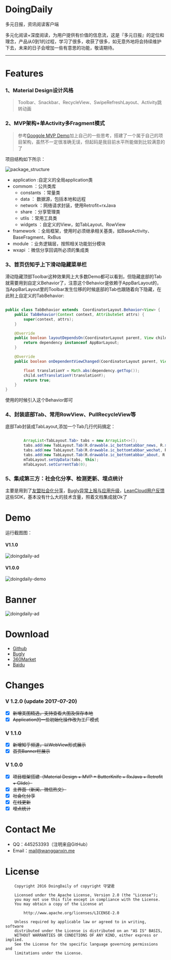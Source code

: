 # DoingDaily
多元日报，资讯阅读客户端

多元化阅读+深度阅读，为用户提供有价值的信息流，这是『多元日报』的定位和理念，产品从0到1的过程，学习了很多，收获了很多，如无意外地将会持续维护下去，未来的日子会增加一些有意思的功能，敬请期待。

---

# Features
### 1、Material Design设计风格

>Toolbar、Snackbar、RecycleView、SwipeRefreshLayout、Activity跳转动画

### 2、MVP架构+单Activity多Fragment模式

>参考[Googole MVP Demo](https://github.com/googlesamples/android-architecture)加上自己的一些思考，搭建了一个属于自己的项目架构，虽然不一定很准确无误，但起码是我目前水平所能做到比较满意的了

项目结构如下所示：

![package_structure](/banner/package_structure.png)

- application :自定义的全局application类
- commom ：公共类库
	- constants ：常量类
	- data ： 数据源，包括本地和远程
	- network ：网络请求封装，使用Retrofit+rxJava
	- share ：分享管理类
	- utlis ：常用工具类
	- widgets ：自定义的View，如TabLayout、RowView
- framework ：全局框架，使用时必须继承相关基类，如BaseActivity、BaseFragment、RxBus
- module ：业务逻辑层，按照相关功能划分模块
- wxapi ：微信分享回调所必须的集成类

### 3、首页仿知乎上下滑动隐藏菜单栏

滑动隐藏顶部Toolbar这种效果网上大多数Demo都可以看到，但隐藏底部的Tab就需要用到自定义Behavior了，注意这个Behavior是依赖于AppBarLayout的，当AppBarLayout里的Toolbar发生位移的时候底部的Tab也跟随着向下隐藏，在此附上自定义的TabBehavior:

```Java

public class TabBehavior extends  CoordinatorLayout.Behavior<View> {
    public TabBehavior(Context context, AttributeSet attrs) {
        super(context, attrs);
    }

    @Override
    public boolean layoutDependsOn(CoordinatorLayout parent, View child, View dependency) {
        return dependency instanceof AppBarLayout;
    }

    @Override
    public boolean onDependentViewChanged(CoordinatorLayout parent, View child, View dependency) {

        float translationY = Math.abs(dependency.getTop());
        child.setTranslationY(translationY);
        return true;
    }
}

```

使用的时候引入这个Behavior即可

### 4、封装底部Tab、常用RowView、PullRecycleView等

底部Tab封装成TabLayout,添加一个Tab几行代码搞定：

```Java

        ArrayList<TabLayout.Tab> tabs = new ArrayList<>();
        tabs.add(new TabLayout.Tab(R.drawable.ic_bottomtabbar_news, R.string.tab_news, NewsFragment.class));
        tabs.add(new TabLayout.Tab(R.drawable.ic_bottomtabbar_wechat, R.string.tab_wechat, WechatFragment.class));
        tabs.add(new TabLayout.Tab(R.drawable.ic_bottomtabbar_about, R.string.tab_about, AboutFragment.class));
        mTabLayout.setUpData(tabs, this);
        mTabLayout.setCurrentTab(0);

```


### 5、集成第三方：社会化分享、检测更新、埋点统计

主要是用到了[友盟社会化分享](http://mobile.umeng.com/social)，[Bugly异常上报与应用升级](https://bugly.qq.com/v2/index)，[LeanCloud用户反馈](https://leancloud.cn/)这些SDK，基本没有什么大的技术含量，照着文档集成就Ok了

# Demo

运行截图图：

#### V1.1.0

![doingdaily-ad](https://github.com/WangGanxin/DoingDaily/blob/master/banner/banner_new.png)

#### V1.0.0

![doingdaily-demo](/banner/doingdaily.gif)

# Banner

![doingdaily-ad](https://github.com/WangGanxin/DoingDaily/blob/master/banner/banner.png)

# Download

- [Github](https://github.com/WangGanxin/DoingDaily/releases)
- [Bugly](http://beta.bugly.qq.com/doingdaily)
- [360Market](http://zhushou.360.cn/detail/index/soft_id/3709747)
- [Baidu](http://shouji.baidu.com/software/21832960.html)


# Changes

### V 1.2.0 (update 2017-07-20)
- [x] ~~新增美图精选，支持查看大图及保存本地~~
- [x] ~~Application的一些初始化操作改为工厂模式~~

### V 1.1.0 
- [x] ~~新增知乎频道，以WebView形式展示~~
- [x] ~~首页Banner栏展示~~

### V 1.0.0
- [x] ~~项目框架搭建（Material Design + MVP + ButterKnife + RxJava + Retrofit + Glide）~~
- [x] ~~主界面（新闻、微信热文）~~
- [x] ~~社会化分享~~
- [x] ~~在线更新~~
- [x] ~~埋点统计~~

# Contact Me

- QQ：445253393（注明来自GitHub）
- Email：mail@wangganxin.me

# License
   		Copyright 2016 DoingDaily of copyright 守望君

   		Licensed under the Apache License, Version 2.0 (the "License");
   		you may not use this file except in compliance with the License.
   		You may obtain a copy of the License at

       		http://www.apache.org/licenses/LICENSE-2.0

   		Unless required by applicable law or agreed to in writing, software
   		distributed under the License is distributed on an "AS IS" BASIS,
   		WITHOUT WARRANTIES OR CONDITIONS OF ANY KIND, either express or implied.
   		See the License for the specific language governing permissions and
   		limitations under the License.

